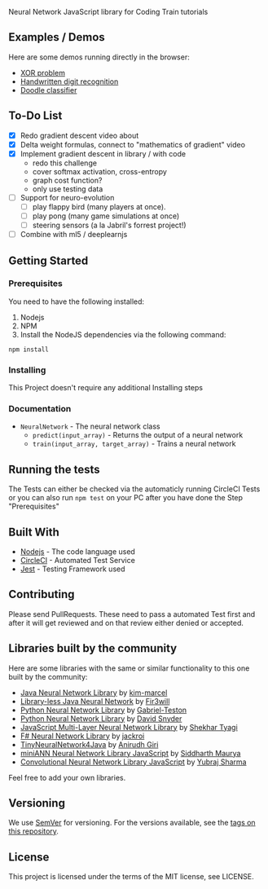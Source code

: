 Neural Network JavaScript library for Coding Train tutorials

## Examples / Demos
Here are some demos running directly in the browser:
* [XOR problem](./examples/xor/)
* [Handwritten digit recognition](./examples/mnist/)
* [Doodle classifier](./examples/doodle_classification/)

## To-Do List

* [x] Redo gradient descent video about
* [x] Delta weight formulas, connect to "mathematics of gradient" video
* [x] Implement gradient descent in library / with code
    * redo this challenge
    * cover softmax activation, cross-entropy
    * graph cost function?
    * only use testing data
* [ ] Support for neuro-evolution
    * [ ] play flappy bird (many players at once).
    * [ ] play pong (many game simulations at once)
    * [ ] steering sensors (a la Jabril's forrest project!)
* [ ] Combine with ml5 / deeplearnjs

## Getting Started

### Prerequisites

You need to have the following installed:

1. Nodejs
2. NPM
3. Install the NodeJS dependencies via the following command:

```
npm install
```

### Installing

This Project doesn't require any additional Installing steps

### Documentation

* `NeuralNetwork` - The neural network class
  * `predict(input_array)` - Returns the output of a neural network
  * `train(input_array, target_array)` - Trains a neural network

## Running the tests

The Tests can either be checked via the automaticly running CircleCI Tests or you can also run `npm test` on your PC after you have done the Step "Prerequisites"

## Built With

* [Nodejs](https://nodejs.org/) - The code language used
* [CircleCI](https://circleci.com/) - Automated Test Service
* [Jest](https://facebook.github.io/jest/) - Testing Framework used

## Contributing

Please send PullRequests. These need to pass a automated Test first and after it will get reviewed and on that review either denied or accepted.

## Libraries built by the community

Here are some libraries with the same or similar functionality to this one built by the community:

- [Java Neural Network Library](https://github.com/kim-marcel/basic_neural_network) by [kim-marcel](https://github.com/kim-marcel)
- [Library-less Java Neural Network](https://github.com/Fir3will/Java-Neural-Network) by [Fir3will](https://github.com/Fir3will)
- [Python Neural Network Library](https://github.com/Gabriel-Teston/Machine-Learning) by [Gabriel-Teston](https://github.com/Gabriel-Teston)
- [Python Neural Network Library](https://github.com/GypsyDangerous/simple-deep-neural-network/blob/master/README.md) by [David Snyder](https://github.com/GypsyDangerous)
- [JavaScript Multi-Layer Neural Network Library](https://github.com/notshekhar/neuralnet) by [Shekhar Tyagi](https://github.com/notshekhar)
- [F# Neural Network Library](https://github.com/jackroi/NeuralNetwork-fsharp) by [jackroi](https://github.com/jackroi)
- [TinyNeuralNetwork4Java](https://github.com/anirudhgiri/TinyNN4J) by [Anirudh Giri](https://github.com/anirudhgiri)
- [miniANN Neural Network Library JavaScript](https://github.com/savvysiddharth/mini-ANN-js) by [Siddharth Maurya](https://github.com/savvysiddharth)
- [Convolutional Neural Network Library JavaScript](https://github.com/therealyubraj/CNN_JS) by [Yubraj Sharma](https://github.com/therealyubraj)

Feel free to add your own libraries.

## Versioning

We use [SemVer](http://semver.org/) for versioning. For the versions available, see the [tags on this repository](https://github.com/CodingTrain/Toy-Neural-Network-JS/tags).

## License

This project is licensed under the terms of the MIT license, see LICENSE.
